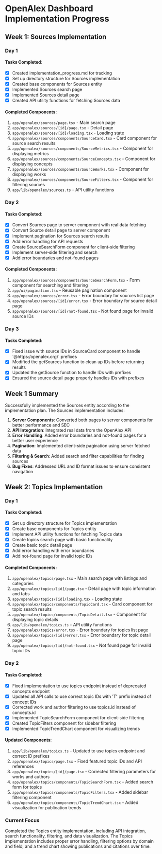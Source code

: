 # OpenAlex Dashboard Implementation Progress

## Week 1: Sources Implementation

### Day 1

#### Tasks Completed:
- [x] Created implementation_progress.md for tracking
- [x] Set up directory structure for Sources implementation
- [x] Created base components for Sources entity
- [x] Implemented Sources search page
- [x] Implemented Sources detail page
- [x] Created API utility functions for fetching Sources data

#### Completed Components:
1. `app/openalex/sources/page.tsx` - Main search page
2. `app/openalex/sources/[id]/page.tsx` - Detail page
3. `app/openalex/sources/[id]/loading.tsx` - Loading state
4. `app/openalex/sources/components/SourceCard.tsx` - Card component for source search results
5. `app/openalex/sources/components/SourceMetrics.tsx` - Component for displaying metrics
6. `app/openalex/sources/components/SourceConcepts.tsx` - Component for displaying concepts
7. `app/openalex/sources/components/SourceWorks.tsx` - Component for displaying works
8. `app/openalex/sources/components/SourceFilters.tsx` - Component for filtering sources
9. `app/lib/openalex/sources.ts` - API utility functions

### Day 2

#### Tasks Completed:
- [x] Convert Sources page to server component with real data fetching
- [x] Convert Source detail page to server component
- [x] Implement pagination for Sources search results
- [x] Add error handling for API requests
- [x] Create SourceSearchForm component for client-side filtering
- [x] Implement server-side filtering and search
- [x] Add error boundaries and not-found pages

#### Completed Components:
1. `app/openalex/sources/components/SourceSearchForm.tsx` - Form component for searching and filtering
2. `app/ui/pagination.tsx` - Reusable pagination component
3. `app/openalex/sources/error.tsx` - Error boundary for sources list page
4. `app/openalex/sources/[id]/error.tsx` - Error boundary for source detail page
5. `app/openalex/sources/[id]/not-found.tsx` - Not found page for invalid source IDs

### Day 3

#### Tasks Completed:
- [x] Fixed issue with source IDs in SourceCard component to handle '@https:/openalex.org/' prefixes
- [x] Modified the getSources function to clean up IDs before returning results
- [x] Updated the getSource function to handle IDs with prefixes
- [x] Ensured the source detail page properly handles IDs with prefixes

## Week 1 Summary
Successfully implemented the Sources entity according to the implementation plan. The Sources implementation includes:

1. **Server Components**: Converted both pages to server components for better performance and SEO
2. **API Integration**: Integrated real data from the OpenAlex API
3. **Error Handling**: Added error boundaries and not-found pages for a better user experience
4. **Pagination**: Implemented client-side pagination using server fetched data
5. **Filtering & Search**: Added search and filter capabilities for finding sources
6. **Bug Fixes**: Addressed URL and ID format issues to ensure consistent navigation

## Week 2: Topics Implementation

### Day 1

#### Tasks Completed:
- [x] Set up directory structure for Topics implementation
- [x] Create base components for Topics entity
- [x] Implement API utility functions for fetching Topics data
- [x] Create topics search page with basic functionality
- [x] Create basic topic detail page
- [x] Add error handling with error boundaries
- [x] Add not-found page for invalid topic IDs

#### Completed Components:
1. `app/openalex/topics/page.tsx` - Main search page with listings and categories
2. `app/openalex/topics/[id]/page.tsx` - Detail page with topic information and tabs
3. `app/openalex/topics/[id]/loading.tsx` - Loading state
4. `app/openalex/topics/components/TopicCard.tsx` - Card component for topic search results
5. `app/openalex/topics/components/TopicDetail.tsx` - Component for displaying topic details
6. `app/lib/openalex/topics.ts` - API utility functions
7. `app/openalex/topics/error.tsx` - Error boundary for topics list page
8. `app/openalex/topics/[id]/error.tsx` - Error boundary for topic detail page
9. `app/openalex/topics/[id]/not-found.tsx` - Not found page for invalid topic IDs

### Day 2

#### Tasks Completed:
- [x] Fixed implementation to use topics endpoint instead of deprecated concepts endpoint
- [x] Updated all API calls to use correct topic IDs with 'T' prefix instead of concept IDs
- [x] Corrected work and author filtering to use topics.id instead of concepts.id
- [x] Implemented TopicSearchForm component for client-side filtering
- [x] Created TopicFilters component for sidebar filtering
- [x] Implemented TopicTrendChart component for visualizing trends

#### Updated Components:
1. `app/lib/openalex/topics.ts` - Updated to use topics endpoint and correct ID prefixes
2. `app/openalex/topics/page.tsx` - Fixed featured topic IDs and API references
3. `app/openalex/topics/[id]/page.tsx` - Corrected filtering parameters for works and authors
4. `app/openalex/topics/components/TopicSearchForm.tsx` - Added search form for topics
5. `app/openalex/topics/components/TopicFilters.tsx` - Added sidebar filtering component
6. `app/openalex/topics/components/TopicTrendChart.tsx` - Added visualization for publication trends

### Current Focus
Completed the Topics entity implementation, including API integration, search functionality, filtering, and data visualization. The Topics implementation includes proper error handling, filtering options by domain and field, and a trend chart showing publications and citations over time. 
